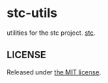 # stc-utils

utilities for the stc project. [stc](http://github.com/diasbruno/stc).

## LICENSE

Released under [the MIT license](LICENSE).
